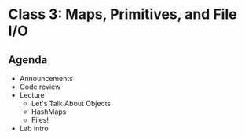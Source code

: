 # Class 3: Maps, Primitives, and File I/O

## Agenda
- Announcements
- Code review
- Lecture
  - Let's Talk About Objects
  - HashMaps
  - Files!
- Lab intro

